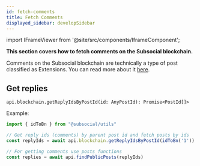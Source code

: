 ```yaml
---
id: fetch-comments
title: Fetch Comments
displayed_sidebar: developSidebar
---
```


<head>
  <title>Fetch Comments on the Subsocial Blockchain | JS SDK Guide</title>
</head>

import IFrameViewer from '@site/src/components/IframeComponent';

**This section covers how to fetch comments on the Subsocial blockchain.**

Comments on the Subsocial blockchain are technically a type of post classified as Extensions. You can read more about it [here](/docs/develop/sdk/posts/create-posts). 

## Get replies

```
api.blockchain.getReplyIdsByPostId(id: AnyPostId): Promise<PostId[]>
```

Example: 

```typescript
import { idToBn } from "@subsocial/utils"

// Get reply ids (comments) by parent post id and fetch posts by ids
const replyIds = await api.blockchain.getReplyIdsByPostId(idToBn('1'))

// For getting comments use posts functions
const replies = await api.findPublicPosts(replyIds)
```

 <IFrameViewer
      src="https://play.subsocial.network/reading-data/comments?iframe=true"
  />
<br/>
